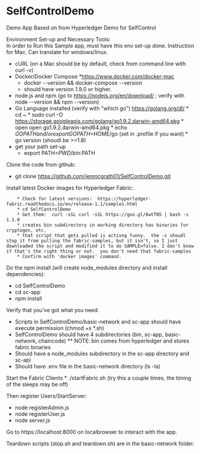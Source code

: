 # SelfControlDemo
Demo App Based on from Hyperledger Demo for SelfControl

Environment Set-up and Necessary Tools:  
In order to Run this Sample app,  must have this env set-up done.  Instruction for Mac.  Can translate for windows/linux.
  * cURL (on a Mac should be by default, check from command line with curl -v)
  * Docker/Docker Compose
      *https://www.docker.com/docker-mac
      * docker --version && docker-compose --version
      * should have version 1.9.0 or higher.
  * node.js and npm (go to https://nodejs.org/en/download/ ; verify with node --version && npm --version) 
  * Go Language installed (verify with "which go")
        https://golang.org/dl/ 
        * cd ~
        * sudo curl -O https://storage.googleapis.com/golang/go1.9.2.darwin-amd64.pkg
        * open open go1.9.2.darwin-amd64.pkg
        * echo $GOPATH and/or export GOPATH=$HOME/go (set in .profile if you want)
        * go version (shoudl be >=1.8)
   * get your path set-up
        * export PATH=$PWD/bin:$PATH
        
  Clone the code from github:
  
   * git clone https://github.com/jenmcgrath01/SelfControlDemo.git
   
   Install latest Docker images for Hyperledger Fabric:
   
   
        * Check for latest versions:  https://hyperledger-fabric.readthedocs.io/en/release-1.1/samples.html
        * cd SelfControlDemo
        * Get them:  curl -sSL curl -sSL https://goo.gl/6wtTN5 | bash -s 1.1.0
        * creates bin subdirectory in working directory has binaries for cryptogen, etc.
        * that script that gets pulled is activng funny.  the -s shoudl stop it from pulling the fabric-samples, but it isn't, so I just downloaded the script and modified it to do SAMPLE=false. I don't know if that's the right thing or not.  you don't need that fabric-samples
        * Confirm with 'docker images' command.
        
   Do the npm install (will create node_modules directory and install dependencies):
   * cd SelfControlDemo
   * cd sc-app
   * npm install
   
   Verify that you've got what you need:
   * Scripts in SelfControlDemo/basic-network and sc-app should have execute permission (chmod +x *.sh)
   * SelfControlDemo should have 4 subdirectories (bin, sc-app, basic-network, chaincode)
     ** NOTE: bin comes from hyperledger and stores fabric binaries
   * Should have a node_modules subdirectory in the sc-app directory and sc-api
   * Should have .env file in the basic-network directory (ls -la)
   
   Start the Fabric Clients
    * ./startFabric.sh  (try this a couple times, the timing of the sleeps may be off)
   
   Then register Users/StartServer:
   * node registerAdmin.js
   * node registerUser.js
   * node server.js

   
Go to https://localhost:8000 on localbrowser to interact with the app.
   
Teardown scripts (stop.sh and teardown.sh) are in the basic-network folder.
